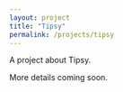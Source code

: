 ```yaml
---
layout: project
title: "Tipsy"
permalink: /projects/tipsy
---
```



A project about Tipsy.

More details coming soon.